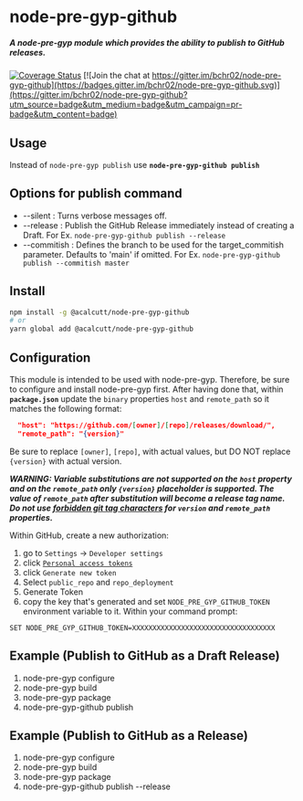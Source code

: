 # node-pre-gyp-github

##### A node-pre-gyp module which provides the ability to publish to GitHub releases.

[![Coverage Status](https://coveralls.io/repos/github/bchr02/node-pre-gyp-github/badge.svg?branch=master)](https://coveralls.io/github/bchr02/node-pre-gyp-github?branch=master)
[![Join the chat at https://gitter.im/bchr02/node-pre-gyp-github](https://badges.gitter.im/bchr02/node-pre-gyp-github.svg)](https://gitter.im/bchr02/node-pre-gyp-github?utm_source=badge&utm_medium=badge&utm_campaign=pr-badge&utm_content=badge)

## Usage

Instead of ```node-pre-gyp publish``` use **```node-pre-gyp-github publish```**

## Options for publish command

* --silent : Turns verbose messages off.
* --release : Publish the GitHub Release immediately instead of creating a Draft.
  For Ex. ```node-pre-gyp-github publish --release```
* --commitish : Defines the branch to be used for the target_commitish parameter. Defaults to 'main' if omitted.
  For Ex. ```node-pre-gyp-github publish --commitish master ```



## Install

```bash
npm install -g @acalcutt/node-pre-gyp-github
# or
yarn global add @acalcutt/node-pre-gyp-github

```

## Configuration

This module is intended to be used with node-pre-gyp. Therefore, be sure to configure and install node-pre-gyp first. After having done that, within **```package.json```** update the ```binary``` properties ```host``` and ```remote_path``` so it matches the following format:

```json
  "host": "https://github.com/[owner]/[repo]/releases/download/",
  "remote_path": "{version}"
```

Be sure to replace ```[owner]```, ```[repo]```, with actual values,
but DO NOT replace ```{version}``` with actual version.

***WARNING: Variable substitutions are not supported on the ```host``` property and on the ```remote_path``` only ```{version}``` placeholder is supported. The value of ```remote_path``` after substitution will become a release tag name. Do not use [forbidden git tag characters](https://git-scm.com/docs/git-check-ref-format) for ```version``` and ```remote_path``` properties.***

Within GitHub, create a new authorization:

1. go to `Settings` -> `Developer settings`
2. click [`Personal access tokens`](https://github.com/settings/tokens)
3. click `Generate new token`
4. Select `public_repo` and `repo_deployment`
5. Generate Token
6. copy the key that's generated and set `NODE_PRE_GYP_GITHUB_TOKEN` environment variable to it. Within your command prompt:

```
SET NODE_PRE_GYP_GITHUB_TOKEN=XXXXXXXXXXXXXXXXXXXXXXXXXXXXXXXXXXX
```

## Example (Publish to GitHub as a Draft Release)

1. node-pre-gyp configure
2. node-pre-gyp build
3. node-pre-gyp package
4. node-pre-gyp-github publish

## Example (Publish to GitHub as a Release)

1. node-pre-gyp configure
2. node-pre-gyp build
3. node-pre-gyp package
4. node-pre-gyp-github publish --release
